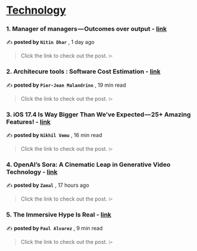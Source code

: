 
<h1><a href=https://medium.com/tag/technology/recommended target="_blank" rel="noopener noreferrer">Technology</a></h1>
<h3>1. Manager of managers — Outcomes over output - <a href=https://medium.com/one-to-n/manager-of-managers-outcomes-over-output-09b15331ed59?source=tag_recommended_feed---------0-84----------technology----------e3f4daaa_eb32_4a7b_add5_efc6e60385fb------- target="_blank" rel="noopener noreferrer">link</a></h3>

✍️ **posted by `Nitin Dhar`** <date> , 1 day ago</date>

<blockquote>Click the link to check out the post. ⌲</blockquote>

<h3>2. Architecure tools : Software Cost Estimation - <a href=https://medium.com/scub-lab/software-cost-estimation-705bdd2d0e01?source=tag_recommended_feed---------1-107----------technology----------e3f4daaa_eb32_4a7b_add5_efc6e60385fb------- target="_blank" rel="noopener noreferrer">link</a></h3>

✍️ **posted by `Pier-Jean Malandrino`** <date> , 19 min read</date>

<blockquote>Click the link to check out the post. ⌲</blockquote>

<h3>3. iOS 17.4 Is Way Bigger Than We’ve Expected — 25+ Amazing Features! - <a href=https://medium.com/macoclock/ios-17-4-is-way-bigger-than-weve-expected-25-amazing-features-b690cf7156c2?source=tag_recommended_feed---------2-85----------technology----------e3f4daaa_eb32_4a7b_add5_efc6e60385fb------- target="_blank" rel="noopener noreferrer">link</a></h3>

✍️ **posted by `Nikhil Vemu`** <date> , 16 min read</date>

<blockquote>Click the link to check out the post. ⌲</blockquote>

<h3>4. OpenAI’s Sora: A Cinematic Leap in Generative Video Technology - <a href=https://medium.com/@zamalbabar/openais-sora-a-cinematic-leap-in-generative-video-technology-323d753a6aa1?source=tag_recommended_feed---------3-84----------technology----------e3f4daaa_eb32_4a7b_add5_efc6e60385fb------- target="_blank" rel="noopener noreferrer">link</a></h3>

✍️ **posted by `Zamal`** <date> , 17 hours ago</date>

<blockquote>Click the link to check out the post. ⌲</blockquote>

<h3>5. The Immersive Hype Is Real - <a href=https://medium.com/macoclock/the-immersive-hype-is-real-43948af29c42?source=tag_recommended_feed---------4-107----------technology----------e3f4daaa_eb32_4a7b_add5_efc6e60385fb------- target="_blank" rel="noopener noreferrer">link</a></h3>

✍️ **posted by `Paul Alvarez`** <date> , 9 min read</date>

<blockquote>Click the link to check out the post. ⌲</blockquote>

